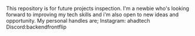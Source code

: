 This repository is for future projects inspection.
I'm a newbie who's looking forward to improving my tech skills and i'm also open to new ideas and opportunity.
My personal handles are;
Instagram: ahadtech
Discord:backendfrontflip
